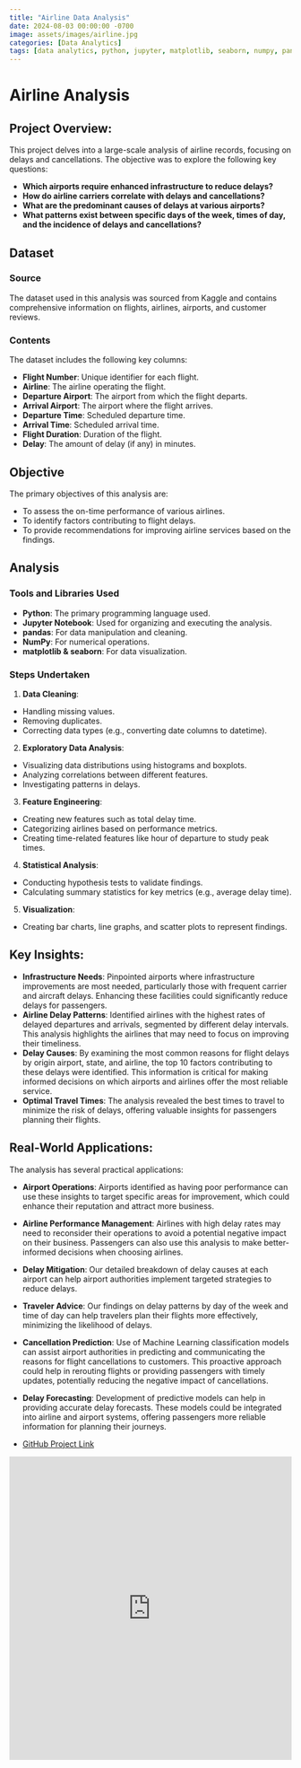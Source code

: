 ```yaml
---
title: "Airline Data Analysis"
date: 2024-08-03 00:00:00 -0700
image: assets/images/airline.jpg
categories: [Data Analytics]
tags: [data analytics, python, jupyter, matplotlib, seaborn, numpy, pandas]     # TAG names should always be lowercase
---
```


# Airline Analysis

## Project Overview: 
This project delves into a large-scale analysis of airline records, focusing on delays and cancellations. The objective was to explore the following key questions:
- **Which airports require enhanced infrastructure to reduce delays?**
- **How do airline carriers correlate with delays and cancellations?**
- **What are the predominant causes of delays at various airports?**
- **What patterns exist between specific days of the week, times of day, and the incidence of delays and cancellations?**

## Dataset
### Source
The dataset used in this analysis was sourced from Kaggle and contains comprehensive information on flights, airlines, airports, and customer reviews.

### Contents
The dataset includes the following key columns:

- **Flight Number**: Unique identifier for each flight.
- **Airline**: The airline operating the flight.
- **Departure Airport**: The airport from which the flight departs.
- **Arrival Airport**: The airport where the flight arrives.
- **Departure Time**: Scheduled departure time.
- **Arrival Time**: Scheduled arrival time.
- **Flight Duration**: Duration of the flight.
- **Delay**: The amount of delay (if any) in minutes.

## Objective
The primary objectives of this analysis are:
- To assess the on-time performance of various airlines.
- To identify factors contributing to flight delays.
- To provide recommendations for improving airline services based on the findings.

## Analysis
### Tools and Libraries Used
- **Python**: The primary programming language used.
- **Jupyter Notebook**: Used for organizing and executing the analysis.
- **pandas**: For data manipulation and cleaning.
- **NumPy**: For numerical operations.
- **matplotlib & seaborn**: For data visualization.

### Steps Undertaken
1. **Data Cleaning**:
- Handling missing values.
- Removing duplicates.
- Correcting data types (e.g., converting date columns to datetime).

2. **Exploratory Data Analysis**:
- Visualizing data distributions using histograms and boxplots.
- Analyzing correlations between different features.
- Investigating patterns in delays.

3. **Feature Engineering**:
- Creating new features such as total delay time.
- Categorizing airlines based on performance metrics.
- Creating time-related features like hour of departure to study peak times.

4. **Statistical Analysis**:
- Conducting hypothesis tests to validate findings.
- Calculating summary statistics for key metrics (e.g., average delay time).

5. **Visualization**:
- Creating bar charts, line graphs, and scatter plots to represent findings.


## Key Insights:
- **Infrastructure Needs**: Pinpointed airports where infrastructure improvements are most needed, particularly those with frequent carrier and aircraft delays. Enhancing these facilities could significantly reduce delays for passengers.
- **Airline Delay Patterns**: Identified airlines with the highest rates of delayed departures and arrivals, segmented by different delay intervals. This analysis highlights the airlines that may need to focus on improving their timeliness.
- **Delay Causes**: By examining the most common reasons for flight delays by origin airport, state, and airline, the top 10 factors contributing to these delays were identified. This information is critical for making informed decisions on which airports and airlines offer the most reliable service.
- **Optimal Travel Times**: The analysis revealed the best times to travel to minimize the risk of delays, offering valuable insights for passengers planning their flights.


## Real-World Applications:
The analysis has several practical applications:

- **Airport Operations**: Airports identified as having poor performance can use these insights to target specific areas for improvement, which could enhance their reputation and attract more business.
- **Airline Performance Management**: Airlines with high delay rates may need to reconsider their operations to avoid a potential negative impact on their business. Passengers can also use this analysis to make better-informed decisions when choosing airlines.
- **Delay Mitigation**: Our detailed breakdown of delay causes at each airport can help airport authorities implement targeted strategies to reduce delays.
- **Traveler Advice**: Our findings on delay patterns by day of the week and time of day can help travelers plan their flights more effectively, minimizing the likelihood of delays.

- **Cancellation Prediction**: Use of Machine Learning classification models can assist airport authorities in predicting and communicating the reasons for flight cancellations to customers. This proactive approach could help in rerouting flights or providing passengers with timely updates, potentially reducing the negative impact of cancellations.

- **Delay Forecasting**: Development of predictive models can help in providing accurate delay forecasts. These models could be integrated into airline and airport systems, offering passengers more reliable information for planning their journeys.

- [GitHub Project Link](<https://github.com/sikmat/Airline-Analysis>)

<div style="display: flex; justify-content: flex-start;">
    <iframe title="Universities Analysis" width="900" height="541.25" 
            src="https://nbviewer.org/github/sikmat/Airline-Analysis/blob/main/airline_dataset.ipynb"
            frameborder="0" allowFullScreen="true">
    </iframe>
</div>